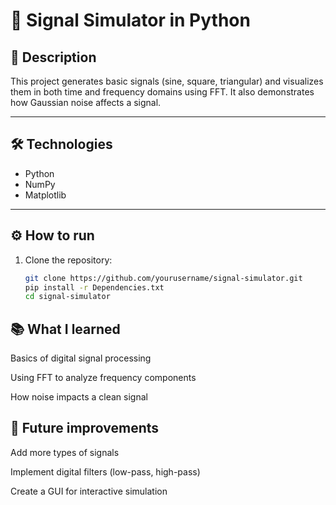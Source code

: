 # 📡 Signal Simulator in Python

## 📌 Description

This project generates basic signals (sine, square, triangular) and visualizes them in both time and frequency domains using FFT. It also demonstrates how Gaussian noise affects a signal.

---

## 🛠️ Technologies

- Python
- NumPy
- Matplotlib

---

## ⚙️ How to run

1. Clone the repository:

   ```bash
   git clone https://github.com/yourusername/signal-simulator.git
   pip install -r Dependencies.txt
   cd signal-simulator

## 📚 What I learned

Basics of digital signal processing

Using FFT to analyze frequency components

How noise impacts a clean signal

## 🚀 Future improvements

Add more types of signals

Implement digital filters (low-pass, high-pass)

Create a GUI for interactive simulation
